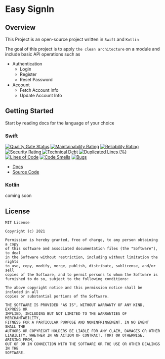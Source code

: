 # Easy SignIn

## Overview

This Project is an open-source project written in ``` Swift ``` and ``` Kotlin ```

The goal of this project is to apply ``` the clean architecture ``` on a module and include basic API operations such as

- Authentication
    - Login
    - Register
    - Reset Password
- Account
    - Fetch Account Info
    - Update Account Info

## Getting Started
Start by reading docs for the language of your choice

### Swift

[![Quality Gate Status](https://sonarcloud.io/api/project_badges/measure?project=SudoDevOSS_easy-signin-ios&metric=alert_status)](https://sonarcloud.io/dashboard?id=SudoDevOSS_easy-signin-ios) [![Maintainability Rating](https://sonarcloud.io/api/project_badges/measure?project=SudoDevOSS_easy-signin-ios&metric=sqale_rating)](https://sonarcloud.io/dashboard?id=SudoDevOSS_easy-signin-ios) [![Reliability Rating](https://sonarcloud.io/api/project_badges/measure?project=SudoDevOSS_easy-signin-ios&metric=reliability_rating)](https://sonarcloud.io/dashboard?id=SudoDevOSS_easy-signin-ios) [![Security Rating](https://sonarcloud.io/api/project_badges/measure?project=SudoDevOSS_easy-signin-ios&metric=security_rating)](https://sonarcloud.io/dashboard?id=SudoDevOSS_easy-signin-ios) [![Technical Debt](https://sonarcloud.io/api/project_badges/measure?project=SudoDevOSS_easy-signin-ios&metric=sqale_index)](https://sonarcloud.io/dashboard?id=SudoDevOSS_easy-signin-ios) [![Duplicated Lines (%)](https://sonarcloud.io/api/project_badges/measure?project=SudoDevOSS_easy-signin-ios&metric=duplicated_lines_density)](https://sonarcloud.io/dashboard?id=SudoDevOSS_easy-signin-ios) [![Lines of Code](https://sonarcloud.io/api/project_badges/measure?project=SudoDevOSS_easy-signin-ios&metric=ncloc)](https://sonarcloud.io/dashboard?id=SudoDevOSS_easy-signin-ios) [![Code Smells](https://sonarcloud.io/api/project_badges/measure?project=SudoDevOSS_easy-signin-ios&metric=code_smells)](https://sonarcloud.io/dashboard?id=SudoDevOSS_easy-signin-ios) [![Bugs](https://sonarcloud.io/api/project_badges/measure?project=SudoDevOSS_easy-signin-ios&metric=bugs)](https://sonarcloud.io/dashboard?id=SudoDevOSS_easy-signin-ios)

- [Docs](/swift/dependencies/?id=requirements)
- [Source Code](https://github.com/SudoDevOSS/easy-signin-ios)

### Kotlin

coming soon

## License

```
MIT License

Copyright (c) 2021

Permission is hereby granted, free of charge, to any person obtaining a copy
of this software and associated documentation files (the "Software"), to deal
in the Software without restriction, including without limitation the rights
to use, copy, modify, merge, publish, distribute, sublicense, and/or sell
copies of the Software, and to permit persons to whom the Software is
furnished to do so, subject to the following conditions:

The above copyright notice and this permission notice shall be included in all
copies or substantial portions of the Software.

THE SOFTWARE IS PROVIDED "AS IS", WITHOUT WARRANTY OF ANY KIND, EXPRESS OR
IMPLIED, INCLUDING BUT NOT LIMITED TO THE WARRANTIES OF MERCHANTABILITY,
FITNESS FOR A PARTICULAR PURPOSE AND NONINFRINGEMENT. IN NO EVENT SHALL THE
AUTHORS OR COPYRIGHT HOLDERS BE LIABLE FOR ANY CLAIM, DAMAGES OR OTHER
LIABILITY, WHETHER IN AN ACTION OF CONTRACT, TORT OR OTHERWISE, ARISING FROM,
OUT OF OR IN CONNECTION WITH THE SOFTWARE OR THE USE OR OTHER DEALINGS IN THE
SOFTWARE.
```
